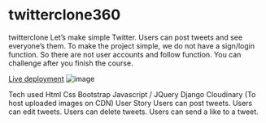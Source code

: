 # twitterclone360
twitterclone
Let’s make simple Twitter. Users can post tweets and see everyone’s them. To make the project simple, we do not have a sign/login function. So there are not user accounts and follow function. You can challenge after you finish the course.

[Live deployment](https://twitterclone360.herokuapp.com/)
![image](https://user-images.githubusercontent.com/43393008/147440568-76e8c8f1-420c-457f-afcf-29f57eb4b5a7.png)


Tech used
Html
Css
Bootstrap
Javascript / JQuery
Django
Cloudinary (To host uploaded images on CDN)
User Story
Users can post tweets.
Users can edit tweets.
Users can delete tweets.
Users can send a like to a tweet.
